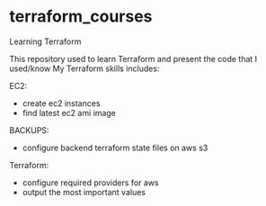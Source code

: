 # terraform_courses
Learning Terraform

This repository used to learn Terraform and present the code that I used/know
My Terraform skills includes:

EC2:
- create ec2 instances
- find latest ec2 ami image

BACKUPS:
- configure backend terraform state files on aws s3

Terraform:
- configure required providers for aws 
- output the most important values
